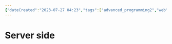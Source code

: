```yaml
---
{"dateCreated":"2023-07-27 04:23","tags":["advanced_programming2","web"],"pageDirection":"rtl","dg-publish":true,"permalink":"/cs/programming-concepts/server-side/","dgPassFrontmatter":true}
---
```




# Server side




